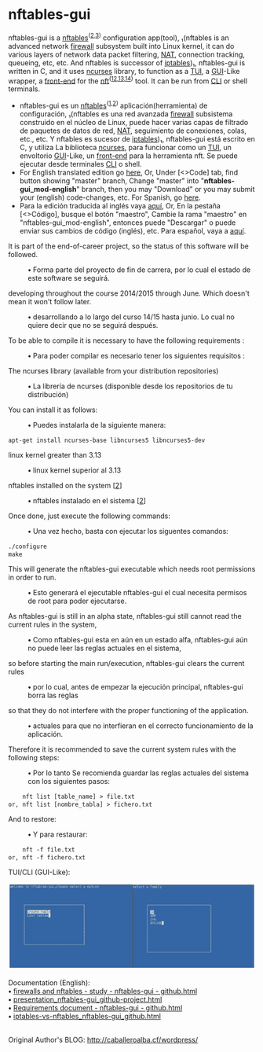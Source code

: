 # nftables-gui
nftables-gui is a <a href="https://wiki.nftables.org/wiki-nftables/index.php/Main%5FPage">nftables</a><sup>(<a href="https://en.wikipedia.org/wiki/Nftables">2</a>,<a href="https://www.netfilter.org/projects/nftables/index.html">3</a>)</sup> configuration app(tool), ₁(nftables is an advanced network <a href="https://en.wikipedia.org/wiki/Firewall%5F%28computing%29">firewall</a> subsystem built into Linux kernel, it can do various layers of network data packet filtering, <a href="https://en.wikipedia.org/wiki/Network%5Faddress%5Ftranslation">NAT</a>, connection tracking, queueing, etc, etc. And nftables is successor of <a href="https://wiki.nftables.org/wiki-nftables/index.php/Moving%5Ffrom%5Fiptables%5Fto%5Fnftables">iptables</a>)₁, nftables-gui is written in C, and it uses <a href="https://en.wikipedia.org/wiki/Ncurses">ncurses</a> library, to function as a <a href="https://en.wikipedia.org/wiki/Text-based%5Fuser%5Finterface">TUI</a>, a <a href="https://en.wikipedia.org/wiki/Graphical%5Fuser%5Finterface">GUI</a>-Like wrapper, a <a href="https://en.wikipedia.org/wiki/Front-end%5F%28computing%29">front-end</a> for the <a href="https://manpages.debian.org/buster/nftables/nft.8.en.html">nft</a><sup>(<a href="">12</a>,<a href="https://manpages.ubuntu.com/manpages/focal/en/man8/nft.8.html">13</a>,<a href="https://www.netfilter.org/projects/nftables/manpage.html">14</a>)</sup> tool. It can be run from <a href="https://en.wikipedia.org/wiki/Command-line%5Finterface">CLI</a> or shell terminals.
* nftables-gui es un <a href="https://wiki.nftables.org/wiki-nftables/index.php/Main%5FPage">nftables</a><sup>(<a href="https://en.wikipedia.org/wiki/Nftables">1</a>,<a href="https://www.netfilter.org/projects/nftables/index.html">2</a>)</sup> aplicación(herramienta) de configuración, ₁(nftables es una red avanzada <a href="https://es.wikipedia.org/wiki/Firewall%5F%28computing%29">firewall</a> subsistema construido en el núcleo de Linux, puede hacer varias capas de filtrado de paquetes de datos de red, <a href="https://es.wikipedia.org/wiki/Network%5Faddress%5Ftranslation">NAT</a>, seguimiento de conexiones, colas, etc., etc. Y nftables es sucesor de <a href="https://wiki.nftables.org/wiki-nftables/index.php/Moving%5Ffrom%5Fiptables%5Fto%5Fnftables">iptables</a>)₁, nftables-gui está escrito en C, y utiliza La biblioteca <a href="https://es.wikipedia.org/wiki/Ncurses">ncurses</a>, para funcionar como un <a href="https://es.wikipedia.org/wiki/Text-based%5Fuser%5Finterface">TUI</a>, un envoltorio <a href="https://es.wikipedia.org/wiki/Graphical%5Fuser%5Finterface">GUI</a>-Like, un <a href="https://es.wikipedia.org/wiki/Front-end%5F%28computing%29">front-end</a> para la herramienta nft. Se puede ejecutar desde terminales <a href="https://es.wikipedia.org/wiki/Command-line%5Finterface">CLI</a> o shell.
* For English translated edition go <a href="https://github.com/atErik/nftables-gui/tree/nftables-gui_mod-english">here</a>, Or, Under &#91;&lt;&gt;Code&#93; tab, find button showing "master" branch, Change "master" into "**nftables-gui_mod-english**" branch, then you may "Download" or you may submit your (english) code-changes, etc. For Spanish, go <a href="https://github.com/atErik/nftables-gui">here</a>.
* Para la edición traducida al inglés vaya <a href="https://github.com/atErik/nftables-gui/tree/nftables-gui_mod-english">aquí</a>, Or, En la pestaña &#91;&lt;&gt;Código&#93;, busque el botón "maestro", Cambie la rama "maestro" en "nftables-gui_mod-english", entonces puede "Descargar" o puede enviar sus cambios de código (inglés), etc. Para español, vaya a <a href="https://github.com/atErik/nftables-gui">aquí</a>.
<!-- Few unicode characters, to find quickly & use by editor of this page, Or use <sup>...</sup>, <sub>...</sub>, etc:
-- ⁰ ¹ ² ³ ⁴ ⁵ ⁶ ⁷ ⁸ ⁹ ⁺ ⁻ ⁼ ⁽ ⁾ ⁿ ⁱ ª º ⱽ ʰ ʱ ʲ ʳ ʴ ʵ ʶ ʷ ʸ ˀ ˁ ˠ ˡ ˢ ˣ ˤ ᵃ ᵄ ᵅ ᵆ ᵇ ᵈ ᵉ ᵊ ᵋ ᵌ ᵍ ᵏ ᵐ ᵑ ᵒ ᵓ ᵖ ᵗ ᵘ ᵚ ᵛ --
-- ᴬ ᴭ ᴮ ᴯ ᴰ ᴱ ᴲ ᴳ ᴴ ᴵ ᴶ ᴷ ᴸ ᴹ ᴺ ᴻ ᴼ ᴾ ᴿ ᵀ ᵁ ᵂ ᵸ ᶛ ᶜ ᶝ ᶞ ᶟ ᶠ ᶡ ᶢ ᶣ ᶤ ᶥ ᶦ ᶧ ᶨ ᶩ ᶪ ᶫ ᶬ ᶭ ᶮ ᶯ ᶰ ᶱ ᶲ ᶳ ᶴ ᶵ ᶶ ᶷ ᶸ ᶹ ᶺ ᶻ ᶼ ᶽ ᶾ ᶿ ʾ ʿ ˒ ˓ --
-- ᐞ ᐟ ᐥ ᐦ ᐨ ᐩ ᑉ --
-- ₀ ₁ ₂ ₃ ₄ ₅ ₆ ₇ ₈ ₉ ₊ ₋ ₌ ₍ ₎ ₓ ₐ ₑ ₒ ₔ ⱼ ᵢ ᵣ ᵤ ᵥ ₒ ₓ -- 
-->

<div>It is part of the end-of-career project, so the status of this software will be followed.<dl>
<dd><b class="b">•</b> Forma parte del proyecto de fin de carrera, por lo cual el estado de este software se seguirá.</dd></dl>
</div>

<div>developing throughout the course 2014/2015 through June. Which doesn't mean it won't follow later.<dl>
<dd><b class="b">•</b> desarrollando a lo largo del curso 14/15 hasta junio. Lo cual no quiere decir que no se seguirá después.</dd></dl>
</div>

<div>To be able to compile it is necessary to have the following requirements :<dl>
<dd><b class="b">•</b> Para poder compilar es necesario tener los siguientes requisitos :</dd></dl>
</div>

<div>The ncurses library (available from your distribution repositories)<dl>
<dd><b class="b">•</b> La librería de ncurses (disponible desde los repositorios de tu distribución)</dd></dl>
</div>

<div>You can install it as follows:<dl>
<dd><b class="b">•</b> Puedes instalarla de la siguiente manera:</dd></dl>
</div>

	apt-get install ncurses-base libncurses5 libncurses5-dev

<div>linux kernel greater than 3.13<dl>
<dd><b class="b">•</b> linux kernel superior al 3.13</dd></dl>
</div>

<div>nftables installed on the system [<a href="https://wiki.nftables.org/wiki-nftables/index.php/Building_and_installing_nftables_from_sources">2</a>]<dl>
<dd><b class="b">•</b> nftables instalado en el sistema [<a href="https://wiki.nftables.org/wiki-nftables/index.php/Building_and_installing_nftables_from_sources">2</a>]</dd></dl>
</div>

<div>Once done, just execute the following commands:<dl>
<dd><b class="b">•</b> Una vez hecho, basta con ejecutar los siguentes comandos:</dd></dl>
</div>

	./configure
	make

<div>This will generate the nftables-gui executable which needs root permissions in order to run.<dl>
<dd><b class="b">•</b> Esto generará el ejecutable nftables-gui el cual necesita permisos de root para poder ejecutarse.</dd></dl>
</div>

<div>As nftables-gui is still in an alpha state, nftables-gui still cannot read the current rules in the system,<dl>
<dd><b class="b">•</b> Como nftables-gui esta en aún en un estado alfa, nftables-gui aún no puede leer las reglas actuales en el sistema,</dd></dl>
</div>

<div>so before starting the main run/execution, nftables-gui clears the current rules<dl>
<dd><b class="b">•</b> por lo cual, antes de empezar la ejecución principal, nftables-gui borra las reglas</dd></dl>
</div>

<div>so that they do not interfere with the proper functioning of the application.<dl>
<dd><b class="b">•</b> actuales para que no interfieran en el correcto funcionamiento de la aplicación.</dd></dl>
</div>

<div>Therefore it is recommended to save the current system rules with the following steps:<dl>
<dd><b class="b">•</b> Por lo tanto Se recomienda guardar las reglas actuales del sistema con los siguientes pasos:</dd></dl>
</div>

	    nft list [table_name] > file.txt
	or, nft list [nombre_tabla] > fichero.txt

<div>And to restore:<dl>
<dd><b class="b">•</b> Y para restaurar:</dd></dl>
</div>

	    nft -f file.txt
	or, nft -f fichero.txt

TUI/CLI (GUI-Like):<br />
<div width="100%"><nobr><img src="Documentation%28English%29/presentation%5Fnftables-gui%5Fgithub-project%5Ffiles/prsnt%5F19-26%5F1.png" /></nobr></div>

Documentation (English):<br />
<b>•</b> <a href="https://htmlpreview.github.io/?https://github.com/atErik/nftables-gui/blob/nftables-gui%5Fmod-english/Documentation%28English%29/firewalls%20and%20nftables%20-%20study%20-%20nftables-gui%20-%20github.html">firewalls and nftables - study - nftables-gui - github.html</a><br />
<b>•</b> <a href="https://htmlpreview.github.io/?https://github.com/atErik/nftables-gui/blob/nftables-gui%5Fmod-english/Documentation%28English%29/presentation%5Fnftables-gui%5Fgithub-project.html">presentation_nftables-gui_github-project.html</a><br />
<b>•</b> <a href="https://htmlpreview.github.io/?https://github.com/atErik/nftables-gui/blob/nftables-gui%5Fmod-english/Documentation%28English%29/Requirements%20document%20-%20nftables-gui%20-%20github.html">Requirements document - nftables-gui - github.html</a><br />
<b>•</b> <a href="https://htmlpreview.github.io/?https://github.com/atErik/nftables-gui/blob/nftables-gui%5Fmod-english/Documentation%28English%29/iptables-vs-nftables%5Fnftables-gui%5Fgithub.html">iptables-vs-nftables_nftables-gui_github.html</a><br />
<br />

Original Author's BLOG: http://caballeroalba.cf/wordpress/
